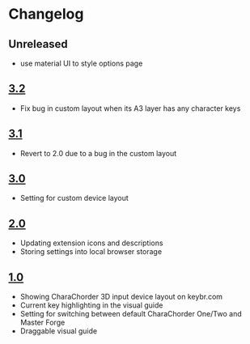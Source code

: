 # Changelog

## Unreleased

- use material UI to style options page

## [3.2](https://github.com/andy23512/keybr-cc-extension/releases/tag/3.2)

- Fix bug in custom layout when its A3 layer has any character keys

## [3.1](https://github.com/andy23512/keybr-cc-extension/releases/tag/3.1)

- Revert to 2.0 due to a bug in the custom layout

## [3.0](https://github.com/andy23512/keybr-cc-extension/releases/tag/3.0)

- Setting for custom device layout

## [2.0](https://github.com/andy23512/keybr-cc-extension/releases/tag/2.0)

- Updating extension icons and descriptions
- Storing settings into local browser storage

## [1.0](https://github.com/andy23512/keybr-cc-extension/releases/tag/1.0)

- Showing CharaChorder 3D input device layout on keybr.com
- Current key highlighting in the visual guide
- Setting for switching between default CharaChorder One/Two and Master Forge
- Draggable visual guide

